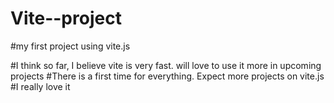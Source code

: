 # Vite--project
#my first project using vite.js

#I think so far, I believe vite is very fast. will love to use it more in upcoming projects
#There is a first time for everything. Expect more projects on vite.js
#I really love it

